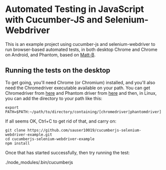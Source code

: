 # Automated Testing in JavaScript with Cucumber-JS and Selenium-Webdriver

This is an example project using cucumber-js and selenium-webdriver to run browser-based automated tests, in both desktop Chrome and Chrome on Android, and Phantom, based on [Matt-B](https://github.com/Matt-B/cucumber-js-selenium-webdriver-example).

## Running the tests on the desktop

To get going, you'll need Chrome (or Chromium) installed, and you'll also need the Chromedriver executable available on your path. You can get Chromedriver from [here](http://chromedriver.storage.googleapis.com/index.html) and Phantom driver from [here](http://phantomjs.org/download.html) and then, in Linux, you can add the directory to your path like this:

    export PATH=$PATH:~/path/to/directory/containing/[chromedriver|phantomdriver]

If all seems OK, Ctrl+C to get rid of that, and carry on:

    git clone https://github.com/sauser10019/cucumberjs-selenium-webdriver-example.git
    cd cucumberjs-selenium-webdriver-example
    npm install


Once that has started successfully, then try running the test:

./node_modules/.bin/cucumberjs 

